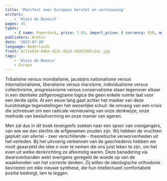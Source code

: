 ```yaml
---
title: 'Manifest voor Europees herstel en vernieuwing'
writers:
    - 'Alain de Benoist'
pages: 45
types:
    - { name: Paperback, price: 7.95, import_price: { currency: EUR, amount: 5.76 }, isbn: 978-1-910524-31-2 }
publishers: Arktos
date: '2023-07-20'
language: Nederlands
front: 8cf1e034-84be-423c-852d-5dd67dd5c2ac.jpg
tags:
    - 'Alain de Benois'
    - Europa
---
```


Tribalisme versus mondialisme, jacobijns nationalisme versus internationalisme, liberalisme versus marxisme, individualisme versus collectivisme, progressivisme versus conservatisme staan tegenover elkaar in een identieke zelfgenoegzame logica die geen enkele ruimte laat voor een derde optie. Al een eeuw lang gaat achter het masker van deze kunstmatige tegenstellingen het wezenlijke schuil: de omvang van een crisis die schreeuwt om een radicale vernieuwing van onze denkwijze, onze methode van besluitvorming en onze manier van ageren.

Men zal dus in dit boek tevergeefs zoeken naar een spoor van voorgangers, van wie we dan slechts de erfgenamen zouden zijn. Wij hebben de vruchten geplukt van allerlei - zeer verschillende - theoretische verworvenheden uit het verleden. Bij het uitvoerig verkennen van de geschiedenis hebben we nooit geaarzeld die idee n over te nemen die ons juist leken te zijn, om het even uit welke denkrichting ze afkomstig waren. Deze benadering via dwarsverbanden wekt overigens geregeld de woede op van de waakhonden van het correcte denken. Zij willen de ideologische orthodoxie bevriezen om elke nieuwe synthese, die hun intellectueel comfortabele positie bedreigt, lam te leggen.

